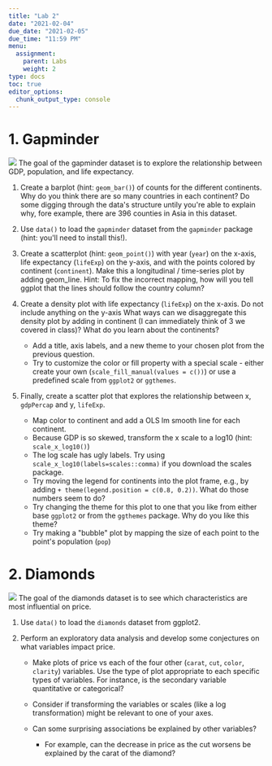 ```yaml
---
title: "Lab 2"
date: "2021-02-04"
due_date: "2021-02-05"
due_time: "11:59 PM"
menu:
  assignment:
    parent: Labs
    weight: 2
type: docs
toc: true
editor_options: 
  chunk_output_type: console
---
```




# 1. Gapminder
![](https://storage.googleapis.com/kaggle-datasets-images/373567/726490/b870208e6f91c6a6c940f8a4df111c87/dataset-cover.png?t=2019-10-22-19-47-34)
The goal of the gapminder dataset is to explore the relationship between GDP, population, and life expectancy.

1. Create a barplot (hint: `geom_bar()`) of counts for the different continents. Why do you think there are so many countries in each continent? Do some digging through the data's structure untily you're able to explain why, fore example, there are 396 counties in Asia in this dataset.

2.  Use `data()` to load the `gapminder` dataset from the `gapminder` package (hint: you'll need to install this!).

3.  Create a scatterplot (hint: `geom_point()`) with year (`year`) on the x-axis, life expectancy (`lifeExp`) on the y-axis, and with the points colored by continent (`continent`). Make this a longitudinal / time-series plot by adding geom_line. Hint: To fix the incorrect mapping, how will you tell ggplot that the lines should follow the country column?

4.  Create a density plot with life expectancy (`lifeExp`) on the x-axis. Do not include anything on the y-axis What ways can we disaggregate this density plot by adding in continent (I can immediately think of 3 we covered in class)? What do you learn about the continents?

    -   Add a title, axis labels, and a new theme to your chosen plot from the previous question.
    -   Try to customize the color or fill property with a special scale - either create your own (`scale_fill_manual(values = c())`) or use a predefined scale from `ggplot2` or `ggthemes`.

5.  Finally, create a scatter plot that explores the relationship between x, `gdpPercap` and y, `lifeExp`.

    -   Map color to continent and add a OLS lm smooth line for each continent.
    -   Because GDP is so skewed, transform the x scale to a log10 (hint: `scale_x_log10()`)
    -   The log scale has ugly labels. Try using `scale_x_log10(labels=scales::comma)` if you download the scales package.
    -   Try moving the legend for continents into the plot frame, e.g., by adding `+ theme(legend.position = c(0.8, 0.2))`. What do those numbers seem to do?
    -   Try changing the theme for this plot to one that you like from either base `ggplot2` or from the `ggthemes` package. Why do you like this theme?
    -   Try making a "bubble" plot by mapping the size of each point to the point's population (`pop`)

# 2. Diamonds
![](https://datasciencereview.com/wp-content/uploads/2018/08/Diamond-Carat-Relationship.png)
The goal of the diamonds dataset is to see which characteristics are most influential on price.

1.  Use `data()` to load the `diamonds` dataset from ggplot2.

2.  Perform an exploratory data analysis and develop some conjectures on what variables impact price.

    -   Make plots of price vs each of the four other (`carat`, `cut`, `color`, `clarity`) variables. Use the type of plot appropriate to each specific types of variables. For instance, is the secondary variable quantitative or categorical? 

    -   Consider if transforming the variables or scales (like a log transformation) might be relevant to one of your axes.

    -   Can some surprising associations be explained by other variables?

        -   For example, can the decrease in price as the cut worsens be explained by the carat of the diamond?
